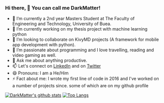 ### Hi there, 👋 You can call me DarkMatter!

- 🔭 I’m currently a 2nd year Masters Student at The Faculty of Engineering and Technology, University of Buea.
- 🌱 I’m currently working on my thesis project with machine learning python
- 👯 I’m looking to collaborate on KivyMD projects (A framework for mobile app development with python).
- 🤔 I’m passionate about programming and I love travelling, reading and video gaming as well.
- 💬 Ask me about anything productive.
- 📫 Let's connect on [LinkedIn](https://www.linkedin.com/in/nde-lucien-19b033188/) and on [Twitter](https://twitter.com/dark_matter08)
- 😄 Pronouns: I am a He/Him
- ⚡ Fact about me: I wrote my first line of code in 2016 and I've worked on a number of projects since. some of which are on my github profile

[![DarkMatter's github stats](https://github-readme-stats.vercel.app/api?username=dark-matter08&show_icons=true&theme=radical)](https://github.com/dark-matter08/github-readme-stats)  [![Top Langs](https://github-readme-stats.vercel.app/api/top-langs/?username=dark-matter08&show_icons=true&theme=radical&layout=compact)](https://github.com/dark-matter08/github-readme-stats)

<!--
**Georjane/Georjane** is a ✨ _special_ ✨ repository because its `README.md` (this file) appears on your GitHub profile.

Here are some ideas to get you started:

- 🔭 I’m currently working on ...
- 🌱 I’m currently learning ...
- 👯 I’m looking to collaborate on ...
- 🤔 I’m looking for help with ...
- 💬 Ask me about ...
- 📫 How to reach me: ...
- 😄 Pronouns: ...
- ⚡ Fun fact: ...
-->
